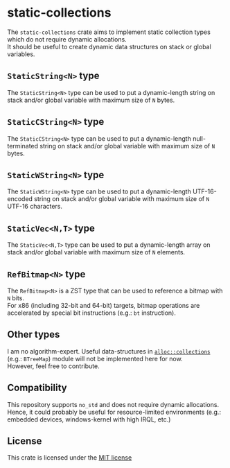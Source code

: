 # static-collections
The `static-collections` crate aims to implement static collection types which do not require dynamic allocations. \
It should be useful to create dynamic data structures on stack or global variables.

## `StaticString<N>` type
The `StaticString<N>` type can be used to put a dynamic-length string on stack and/or global variable with maximum size of `N` bytes.

## `StaticCString<N>` type
The `StaticCString<N>` type can be used to put a dynamic-length null-terminated string on stack and/or global variable with maximum size of `N` bytes.

## `StaticWString<N>` type
The `StaticWString<N>` type can be used to put a dynamic-length UTF-16-encoded string on stack and/or global variable with maximum size of `N` UTF-16 characters.

## `StaticVec<N,T>` type
The `StaticVec<N,T>` type can be used to put a dynamic-length array on stack and/or global variable with maximum size of `N` elements.

## `RefBitmap<N>` type
The `RefBitmap<N>` is a ZST type that can be used to reference a bitmap with `N` bits. \
For x86 (including 32-bit and 64-bit) targets, bitmap operations are accelerated by special bit instructions (e.g.: `bt` instruction).

## Other types
I am no algorithm-expert. Useful data-structures in [`alloc::collections`](https://doc.rust-lang.org/alloc/collections/index.html) (e.g.: `BTreeMap`) module will not be implemented here for now. \
However, feel free to contribute.

## Compatibility
This repository supports `no_std` and does not require dynamic allocations. \
Hence, it could probably be useful for resource-limited environments (e.g.: embedded devices, windows-kernel with high IRQL, etc.)

## License
This crate is licensed under the [MIT license](./license.txt)